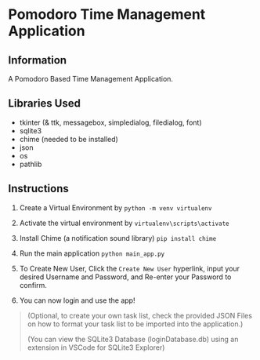 # Pomodoro Time Management Application

## Information

A Pomodoro Based Time Management Application.

## Libraries Used
- tkinter (& ttk, messagebox, simpledialog, filedialog, font)
- sqlite3
- chime (needed to be installed)
- json
- os
- pathlib

## Instructions

1. Create a Virtual Environment by `python -m venv virtualenv`

2. Activate the virtual environment by `virtualenv\scripts\activate`

3. Install Chime (a notification sound library) `pip install chime`

4. Run the main application `python main_app.py`

5. To Create New User, Click the `Create New User` hyperlink, input your desired Username and Password, and Re-enter your Password to confirm.

6. You can now login and use the app!

> (Optional, to create your own task list, check the provided JSON Files on how to format your task list to be imported into the application.)
> 
> (You can view the SQLite3 Database (loginDatabase.db) using an extension in VSCode for SQLite3 Explorer)

